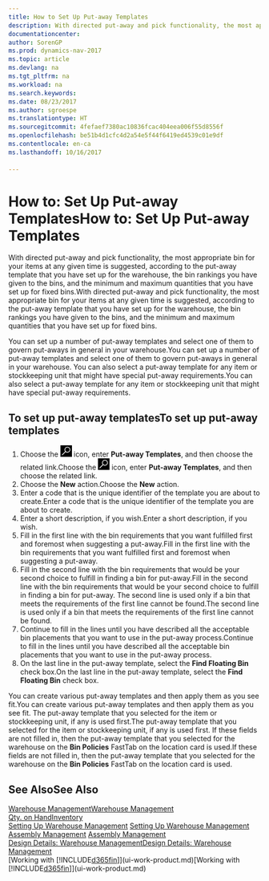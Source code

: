 ```yaml
---
title: How to Set Up Put-away Templates
description: With directed put-away and pick functionality, the most appropriate bin for your items at any given time is suggested, according to the put-away template that you have set up for the warehouse, the bin rankings you have given to the bins, and the minimum and maximum quantities that you have set up for fixed bins.
documentationcenter: 
author: SorenGP
ms.prod: dynamics-nav-2017
ms.topic: article
ms.devlang: na
ms.tgt_pltfrm: na
ms.workload: na
ms.search.keywords: 
ms.date: 08/23/2017
ms.author: sgroespe
ms.translationtype: HT
ms.sourcegitcommit: 4fefaef7380ac10836fcac404eea006f55d8556f
ms.openlocfilehash: be51b4d1cfc4d2a54e5f44f6419ed4539c01e9df
ms.contentlocale: en-ca
ms.lasthandoff: 10/16/2017

---
```

# <a name="how-to-set-up-put-away-templates"></a><span data-ttu-id="3e78a-103">How to: Set Up Put-away Templates</span><span class="sxs-lookup"><span data-stu-id="3e78a-103">How to: Set Up Put-away Templates</span></span>
<span data-ttu-id="3e78a-104">With directed put-away and pick functionality, the most appropriate bin for your items at any given time is suggested, according to the put-away template that you have set up for the warehouse, the bin rankings you have given to the bins, and the minimum and maximum quantities that you have set up for fixed bins.</span><span class="sxs-lookup"><span data-stu-id="3e78a-104">With directed put-away and pick functionality, the most appropriate bin for your items at any given time is suggested, according to the put-away template that you have set up for the warehouse, the bin rankings you have given to the bins, and the minimum and maximum quantities that you have set up for fixed bins.</span></span>  

<span data-ttu-id="3e78a-105">You can set up a number of put-away templates and select one of them to govern put-aways in general in your warehouse.</span><span class="sxs-lookup"><span data-stu-id="3e78a-105">You can set up a number of put-away templates and select one of them to govern put-aways in general in your warehouse.</span></span> <span data-ttu-id="3e78a-106">You can also select a put-away template for any item or stockkeeping unit that might have special put-away requirements.</span><span class="sxs-lookup"><span data-stu-id="3e78a-106">You can also select a put-away template for any item or stockkeeping unit that might have special put-away requirements.</span></span>  

## <a name="to-set-up-put-away-templates"></a><span data-ttu-id="3e78a-107">To set up put-away templates</span><span class="sxs-lookup"><span data-stu-id="3e78a-107">To set up put-away templates</span></span>  
1.  <span data-ttu-id="3e78a-108">Choose the ![Search for Page or Report](media/ui-search/search_small.png "Search for Page or Report icon") icon, enter **Put-away Templates**, and then choose the related link.</span><span class="sxs-lookup"><span data-stu-id="3e78a-108">Choose the ![Search for Page or Report](media/ui-search/search_small.png "Search for Page or Report icon") icon, enter **Put-away Templates**, and then choose the related link.</span></span>  
2.  <span data-ttu-id="3e78a-109">Choose the **New** action.</span><span class="sxs-lookup"><span data-stu-id="3e78a-109">Choose the **New** action.</span></span>  
3.  <span data-ttu-id="3e78a-110">Enter a code that is the unique identifier of the template you are about to create.</span><span class="sxs-lookup"><span data-stu-id="3e78a-110">Enter a code that is the unique identifier of the template you are about to create.</span></span>  
4.  <span data-ttu-id="3e78a-111">Enter a short description, if you wish.</span><span class="sxs-lookup"><span data-stu-id="3e78a-111">Enter a short description, if you wish.</span></span>  
5.  <span data-ttu-id="3e78a-112">Fill in the first line with the bin requirements that you want fulfilled first and foremost when suggesting a put-away.</span><span class="sxs-lookup"><span data-stu-id="3e78a-112">Fill in the first line with the bin requirements that you want fulfilled first and foremost when suggesting a put-away.</span></span>  
6.  <span data-ttu-id="3e78a-113">Fill in the second line with the bin requirements that would be your second choice to fulfill in finding a bin for put-away.</span><span class="sxs-lookup"><span data-stu-id="3e78a-113">Fill in the second line with the bin requirements that would be your second choice to fulfill in finding a bin for put-away.</span></span> <span data-ttu-id="3e78a-114">The second line is used only if a bin that meets the requirements of the first line cannot be found.</span><span class="sxs-lookup"><span data-stu-id="3e78a-114">The second line is used only if a bin that meets the requirements of the first line cannot be found.</span></span>  
7.  <span data-ttu-id="3e78a-115">Continue to fill in the lines until you have described all the acceptable bin placements that you want to use in the put-away process.</span><span class="sxs-lookup"><span data-stu-id="3e78a-115">Continue to fill in the lines until you have described all the acceptable bin placements that you want to use in the put-away process.</span></span>  
8.  <span data-ttu-id="3e78a-116">On the last line in the put-away template, select the **Find Floating Bin** check box.</span><span class="sxs-lookup"><span data-stu-id="3e78a-116">On the last line in the put-away template, select the **Find Floating Bin** check box.</span></span>  

<span data-ttu-id="3e78a-117">You can create various put-away templates and then apply them as you see fit.</span><span class="sxs-lookup"><span data-stu-id="3e78a-117">You can create various put-away templates and then apply them as you see fit.</span></span> <span data-ttu-id="3e78a-118">The put-away template that you selected for the item or stockkeeping unit, if any is used first.</span><span class="sxs-lookup"><span data-stu-id="3e78a-118">The put-away template that you selected for the item or stockkeeping unit, if any is used first.</span></span> <span data-ttu-id="3e78a-119">If these fields are not filled in, then the put-away template that you selected for the warehouse on the **Bin Policies** FastTab on the location card is used.</span><span class="sxs-lookup"><span data-stu-id="3e78a-119">If these fields are not filled in, then the put-away template that you selected for the warehouse on the **Bin Policies** FastTab on the location card is used.</span></span>  

## <a name="see-also"></a><span data-ttu-id="3e78a-120">See Also</span><span class="sxs-lookup"><span data-stu-id="3e78a-120">See Also</span></span>  
[<span data-ttu-id="3e78a-121">Warehouse Management</span><span class="sxs-lookup"><span data-stu-id="3e78a-121">Warehouse Management</span></span>](warehouse-manage-warehouse.md)  
[<span data-ttu-id="3e78a-122">Qty. on Hand</span><span class="sxs-lookup"><span data-stu-id="3e78a-122">Inventory</span></span>](inventory-manage-inventory.md)  
<span data-ttu-id="3e78a-123">[Setting Up Warehouse Management](warehouse-setup-warehouse.md)   </span><span class="sxs-lookup"><span data-stu-id="3e78a-123">[Setting Up Warehouse Management](warehouse-setup-warehouse.md)   </span></span>  
<span data-ttu-id="3e78a-124">[Assembly Management](assembly-assemble-items.md)  </span><span class="sxs-lookup"><span data-stu-id="3e78a-124">[Assembly Management](assembly-assemble-items.md)  </span></span>  
[<span data-ttu-id="3e78a-125">Design Details: Warehouse Management</span><span class="sxs-lookup"><span data-stu-id="3e78a-125">Design Details: Warehouse Management</span></span>](design-details-warehouse-management.md)  
<span data-ttu-id="3e78a-126">[Working with [!INCLUDE[d365fin](includes/d365fin_md.md)]](ui-work-product.md)</span><span class="sxs-lookup"><span data-stu-id="3e78a-126">[Working with [!INCLUDE[d365fin](includes/d365fin_md.md)]](ui-work-product.md)</span></span>

